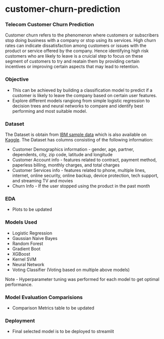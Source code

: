 # customer-churn-prediction

### Telecom Customer Churn Prediction

Customer churn refers to the phenomenon where customers or subscribers stop doing business with a company or stop using its services. 
High churn rates can indicate dissatisfaction among customers or issues with the product or service offered by the company.
Hence identifying high risk customers who are likely to leave is a cruicial step to focus on these segment of customers to try and reatain them by providing certain incentives or improving certain aspects that may lead to retention.


### Objective
- This can be achieved by building a classification model to predict if a customer is likely to leave the company based on certain user features.
- Explore different models rangiong from simple logistic regression to decision trees and neural networks to compare and identify best performing and most suitable model.

### Dataset

The Dataset is obtain from [IBM sample data](https://www.ibm.com/docs/en/cognos-analytics/11.1.0?topic=samples-telco-customer-churn) which is also available on [Kaggle](https://www.kaggle.com/datasets/yeanzc/telco-customer-churn-ibm-dataset).
The Dataset has columns consisting of the following information:
- Customer Demographics information - gender, age, partner, dependents, city, zip code, latitude and longitude
- Customer Account info - features related to contract, payment method, paperless billing, monthly charges, and total charges
- Customer Services info - features related to phone, multiple lines, internet, online security, online backup, device protection, tech support, and streaming TV and movies
- Churn Info - If the user stopped using the product in the past month

### EDA

 - Plots to be updated

### Models Used
- Logistic Regression
- Gaussian Naive Bayes
- Random Forest
- Gradient Boot
- XGBoost
- Kernel SVM
- Neural Network
- Voting Classifier (Voting based on multiple above models)

Note -  Hyperparameter tuning was performed for each model to get optimal performance.

### Model Evaluation Comparisions

- Comparison Metrics table to be updated


### Deployment
- Final selected model is to be deployed to streamlit
